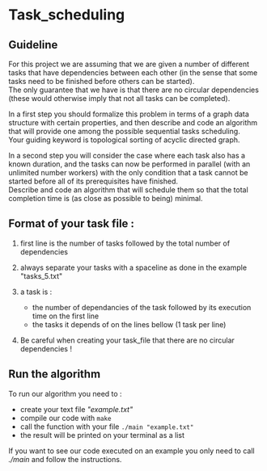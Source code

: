 # Task_scheduling

## Guideline

For this project we are assuming that we are given a number of different tasks that have dependencies between each other (in the sense that some tasks need to be finished before others can be started).  
The only guarantee that we have is that there are no circular dependencies (these would otherwise imply that not all tasks can be completed).

In a first step you should formalize this problem in terms of a graph data structure with certain properties, and then describe and code an algorithm that will provide one among the possible sequential tasks scheduling.  
Your guiding keyword is topological sorting of acyclic directed graph.

In a second step you will consider the case where each task also has a known duration, and the tasks can now be performed in parallel (with an unlimited number workers) with the only condition that a task cannot be started before all of its prerequisites have finished.  
Describe and code an algorithm that will schedule them so that the total completion time is (as close as possible to being) minimal.


## Format of your task file :

1) first line is the number of tasks followed by the total number of dependencies
2) always separate your tasks with a spaceline as done in the example  "tasks_5.txt"
3) a task is : 
   - the number of dependancies of the task followed by its execution time on the first line
   - the tasks it depends of on the lines bellow (1 task per line)
                
4) Be careful when creating your task_file that there are no circular dependencies !


## Run the algorithm

To run our algorithm you need to :
- create your text file *"example.txt"*
- compile our code with ```make```
- call the function with your file ```./main "example.txt"```
- the result will be printed on your terminal as a list

If you want to see our code executed on an example you only need to call *./main* and follow the instructions.